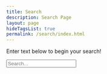 ```yaml
---
title: Search
description: Search Page
layout: page
hideTagsList: true
permalink: /search/index.html
---
```


Enter text below to begin your search!

<input type="text" id="search" autocomplete="off" placeholder="Search..." />
<ul id="results"></ul>
<script src="/assets/scripts/search.js" async defer></script>
